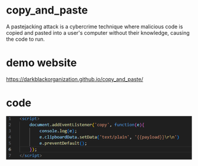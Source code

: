 # copy_and_paste
A pastejacking attack is a cybercrime technique where malicious code is copied and pasted into a user's computer without their knowledge, causing the code to run. 
# demo website 
https://darkblackorganization.github.io/copy_and_paste/

# code 
![image](code.png)
